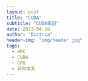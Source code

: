 ```yaml
---
layout: post
title: "CUDA"
subtitle: "CUDA笔记"
date: 2023-04-16
author: "Dictria"
header-img: "img/header.jpg"
tags: 
  - HPC
  - CUDA
  - GPU
  - 异构体系
---
```

